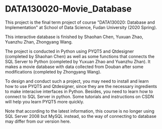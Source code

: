 # DATA130020-Movie_Database
This project is the final term project of course "DATA130020: Database and Implementation" at School of Data Science, Fudan University (2020 Spring). 

This interactive database is finished by Shaohan Chen, Yuxuan Zhao, Yuanzhu Zhan, Zhongyang Wang.

The project is conducted in Python using PYQT5 and Qtdesigner (completed by Shaohan Chen) as well as some functions that connects the SQL Server to Python (completed by Yuxuan Zhao and Yuanzhu Zhan). It makes a movie database with data collected from Douban after some modifications (completed by Zhongyang Wang). 

To design and conduct such a project, you may need to install and learn how to use PYQT5 and Qtdesigner, since they are the necessary ingredients to make interacive interfaces in Python. Besides, you need to learn how to connect to SQL Server in python. Some tutorials and instructions on CSDN will help you learn PYQT5 more quickly.

Note that according to the latest information, this course is no longer using SQL Server 2008 but MySQL instead, so the way of connecting to database may differ from our version here.

